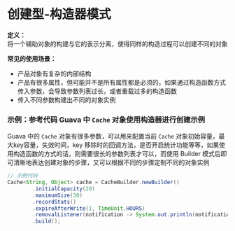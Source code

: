 # 创建型-构造器模式


**定义：**  
将一个辅助对象的构建与它的表示分离，使得同样的构造过程可以创建不同的对象

**常见的使用场景：**  
- 产品对象有复杂的内部结构
- 产品有很多属性，但可能并不是所有属性都是必须的，如果通过构造函数方式传入参数，会导致参数列表过长，或者重载过多的构造函数
- 传入不同参数构建出不同的对象实例



### 示例：参考代码 Guava 中 `Cache` 对象使用构造器进行创建示例

Guava 中的 `Cache` 对象有很多参数，可以用来配置当前 `Cache` 对象初始容量，最大key容量，失效时间，key 移除时的回调方法，是否开启统计功能等等，如果使用构造函数的方式的话，则需要很长的参数列表才可以，而使用 Builder 模式后即可清晰地表达创建对象的步骤，又可以根据不同的步骤定制不同的对象实例

``` java
// 示例代码
Cache<String, Object> cache = CacheBuilder.newBuilder()
		.initialCapacity(20)
		.maximumSize(50)
		.recordStats()
		.expireAfterWrite(1, TimeUnit.HOURS)
		.removalListener(notification -> System.out.println(notification.getValue()))
		.build();
```
